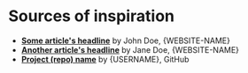 # Sources of inspiration
- **[Some article's headline](http://example.com)** by John Doe, {WEBSITE-NAME}
- **[Another article's headline](http://example.com)** by Jane Doe, {WEBSITE-NAME}
- **[Project (repo) name](https://github.com/zurb/foundation-zurb-template)** by {USERNAME}, GitHub
